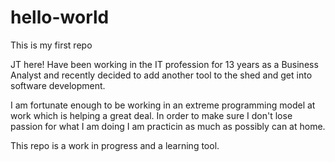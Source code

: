 # hello-world
This is my first repo


JT here!  Have been working in the IT profession for 13 years as a Business Analyst and recently 
decided to add another tool to the shed and get into software development.

I am fortunate enough to be working in an extreme programming model at work which is helping
a great deal. In order to make sure I don't lose passion for what I am doing I am practicin
as much as possibly can at home.

This repo is a work in progress and a learning tool.
